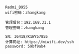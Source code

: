 





```
Redmi_D955
wifi密码：zhangkang

管理后台：192.168.31.1
管理密码：zhangkang
```





```
SN: 36418/K1WY57855
计算网址: https://miwifi.dev/ssh
password: 59bf9ab4

```